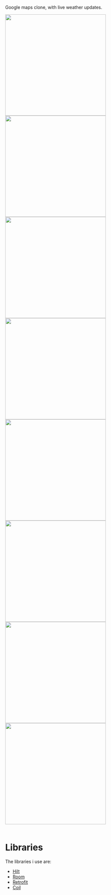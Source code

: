 Google maps clone, with live weather updates.


<div style="display:inline-block;">
  <img src="screenshots/4-removebg-preview.png" width="320" />  
  <img src="screenshots/5-removebg-preview.png" width="320"/>  
  <img src="screenshots/3-removebg-preview.png" width="320"/>
</div>

<div>
  <img src="screenshots/6-removebg-preview.png" width="320" />  
  <img src="screenshots/7-removebg-preview.png" width="320"/>  
  <img src="screenshots/8-removebg-preview%20.png" width="320"/></div>
</div>

<div>
    <img src="screenshots/9-removebg-preview%20.png" width="320" />  
  <img src="screenshots/9-removebg-preview.png" width="320"/>  
</div>  


<br>

# Libraries

The libraries i use are: 
- [Hilt](https://dagger.dev/hilt/)
- [Room](https://developer.android.com/jetpack/androidx/releases/room?hl=id)
- [Retrofit](https://square.github.io/retrofit/)
- [Coil](https://coil-kt.github.io/coil/getting_started/)
